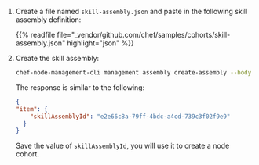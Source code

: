 1. Create a file named `skill-assembly.json` and paste in the following skill assembly definition:

   {{% readfile file="_vendor/github.com/chef/samples/cohorts/skill-assembly.json" highlight="json" %}}


1. Create the skill assembly:

    ```sh
    chef-node-management-cli management assembly create-assembly --body-file skill-assembly.json --profile <NODE_MANAGER_PROFILE_NAME>
    ```

    The response is similar to the following:

    ```json
    {
    "item": {
        "skillAssemblyId": "e2e66c8a-79ff-4bdc-a4cd-739c3f02f9e9"
      }
    }
    ```

    Save the value of `skillAssemblyId`, you will use it to create a node cohort.

